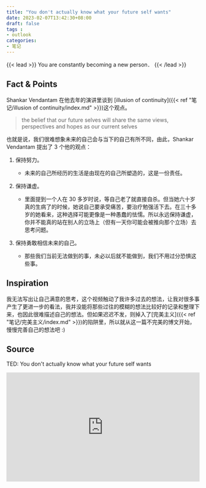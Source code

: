 ```yaml
---
title: "You don't actually know what your future self wants"
date: 2023-02-07T13:42:30+08:00
draft: false
tags : 
- outlook
categories: 
- 笔记
---
```


{{< lead >}}
You are constantly becoming a new person．
{{< /lead >}}

## Fact & Points

Shankar Vendantam 在他去年的演讲里谈到 [illusion of continuity]({{< ref "笔记/illusion of continuity/index.md" >}})这个观点。

> the belief that our future selves will share the same views, perspectives and hopes as our current selves

也就是说，我们很难想象未来的自己会与当下的自己有所不同，由此，Shankar Vendantam 提出了 3 个他的观点：

1. 保持努力。

   - 未来的自己所经历的生活是由现在的自己所塑造的，这是一份责任。

2. 保持谦虚。

   - 里面提到一个人在 30 多岁时说，等自己老了就直接自杀。但当她六十岁真的生病了的时候，她说自己要承受痛苦，要治疗勉强活下去。在三十多岁的她看来，这种选择可能更像是一种愚蠢的怯懦。所以永远保持谦虚，你并不能真的站在别人的立场上（但有一天你可能会被推向那个立场）去思考问题。

3. 保持勇敢相信未来的自己。

   - 那些我们当前无法做到的事，未必以后就不能做到，我们不用过分恐惧这些事。

## Inspiration

我无法写出让自己满意的思考，这个视频触动了我许多过去的想法，让我对很多事产生了更进一步的看法，我并没能将那些过往的模糊的想法比较好的记录和整理下来，也因此很难描述自己的想法。但如果迟迟不发，则掉入了[完美主义]({{< ref "笔记/完美主义/index.md" >}})的陷阱里，所以就从这一篇不完美的博文开始，慢慢完善自己的想法吧 :)

## Source

TED: You don't actually know what your future self wants

<div style="max-width:854px"><div style="position:relative;height:0;padding-bottom:56.25%"><iframe src="https://embed.ted.com/talks/lang/en/shankar_vedantam_you_don_t_actually_know_what_your_future_self_wants" width="854" height="480" style="position:absolute;left:0;top:0;width:100%;height:100%" frameborder="0" scrolling="no" allowfullscreen></iframe></div></div>
